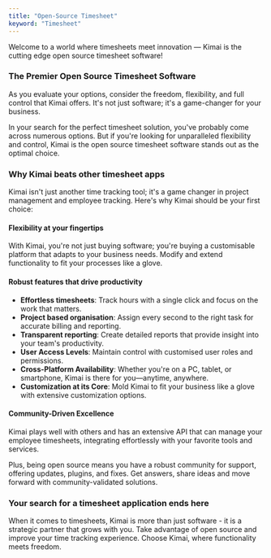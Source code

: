 ```yaml
---
title: "Open-Source Timesheet"
keyword: "Timesheet"
---
```


Welcome to a world where timesheets meet innovation — Kimai is the cutting edge open source timesheet software!

### The Premier Open Source Timesheet Software

As you evaluate your options, consider the freedom, flexibility, and full control that Kimai offers. 
It's not just software; it's a game-changer for your business.

In your search for the perfect timesheet solution, you've probably come across numerous options.
But if you're looking for unparalleled flexibility and control, Kimai is the open source timesheet software stands out as the optimal choice.

### Why Kimai beats other timesheet apps

Kimai isn't just another time tracking tool; it's a game changer in project management and employee tracking. Here's why Kimai should be your first choice:

#### Flexibility at your fingertips

With Kimai, you're not just buying software; you're buying a customisable platform that adapts to your business needs. Modify and extend functionality to fit your processes like a glove.

#### Robust features that drive productivity

- **Effortless timesheets**: Track hours with a single click and focus on the work that matters.
- **Project based organisation**: Assign every second to the right task for accurate billing and reporting.
- **Transparent reporting**: Create detailed reports that provide insight into your team's productivity.
- **User Access Levels**: Maintain control with customised user roles and permissions.
- **Cross-Platform Availability**: Whether you're on a PC, tablet, or smartphone, Kimai is there for you—anytime, anywhere.
- **Customization at its Core**: Mold Kimai to fit your business like a glove with extensive customization options.

#### Community-Driven Excellence

Kimai plays well with others and has an extensive API that can manage your employee timesheets, integrating effortlessly with your favorite tools and services.

Plus, being open source means you have a robust community for support, offering updates, plugins, and fixes.
Get answers, share ideas and move forward with community-validated solutions.

### Your search for a timesheet application ends here

When it comes to timesheets, Kimai is more than just software - it is a strategic partner that grows with you.
Take advantage of open source and improve your time tracking experience.
Choose Kimai, where functionality meets freedom.
